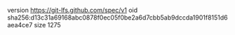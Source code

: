 version https://git-lfs.github.com/spec/v1
oid sha256:d13c31a69168abc0878f0ec05f0be2a6d7cbb5ab9dccda1901f8151d6aea4ce7
size 1275
